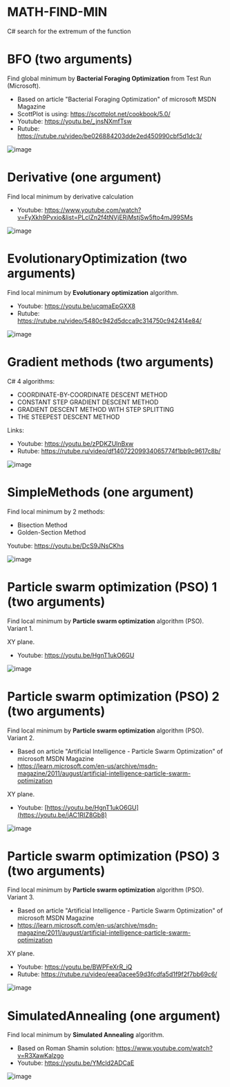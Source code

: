 # MATH-FIND-MIN
 C# search for the extremum of the function

# BFO (two arguments)

Find global minimum by **Bacterial Foraging Optimization** from Test Run (Microsoft).

- Based on article "Bacterial Foraging Optimization" of microsoft MSDN Magazine
- ScottPlot is using: https://scottplot.net/cookbook/5.0/
- Youtube: https://youtu.be/_jnsNXmfTsw
- Rutube: https://rutube.ru/video/be026884203dde2ed450990cbf5d1dc3/

![image](https://github.com/user-attachments/assets/6f055a95-d7df-4914-bf46-888756c2099a)


# Derivative (one argument)

Find local minimum by derivative calculation

- Youtube: https://www.youtube.com/watch?v=FyXkh9Pvxio&list=PLclZn2f4tNVjERjMstjSw5fto4mJ99SMs

![image](https://github.com/tltrus/MATH/assets/77125487/8fb1ac33-c5a3-43c3-b543-35d50610a803)


# EvolutionaryOptimization (two arguments)

Find local minimum by **Evolutionary optimization** algorithm.

- Youtube: https://youtu.be/ucqmaEpGXX8
- Rutube: https://rutube.ru/video/5480c942d5dcca9c314750c942414e84/

![image](https://github.com/user-attachments/assets/728fe31c-282e-4f99-a49d-aaf43aca7548)


# Gradient methods (two arguments)

C# 4 algorithms:
- COORDINATE-BY-COORDINATE DESCENT METHOD
- CONSTANT STEP GRADIENT DESCENT METHOD
- GRADIENT DESCENT METHOD WITH STEP SPLITTING
- THE STEEPEST DESCENT METHOD

Links:
- Youtube: https://youtu.be/zPDKZUlnBxw
- Rutube: https://rutube.ru/video/df14072209934065774f1bb9c9617c8b/

![image](https://github.com/user-attachments/assets/84c1fd47-10aa-4b72-8b64-b5479aa9086d)


# SimpleMethods (one argument)

Find local minimum by 2 methods:
- Bisection Method
- Golden-Section Method

Youtube: https://youtu.be/DcS9JNsCKhs

![image](https://github.com/tltrus/MATH-FIND-MIN/assets/77125487/bbc8f6e3-0edd-4f07-899a-46cd079d5e72)


# Particle swarm optimization (PSO) 1 (two arguments)

Find local minimum by **Particle swarm optimization** algorithm (PSO).
Variant 1.

XY plane.

- Youtube: https://youtu.be/HgnT1ukO6GU

![image](https://github.com/tltrus/MATH-FIND-MIN/assets/77125487/819b28ce-4090-41b7-8ab4-d945066bc577)


# Particle swarm optimization (PSO) 2 (two arguments)

Find local minimum by **Particle swarm optimization** algorithm (PSO).
Variant 2.

- Based on article "Artificial Intelligence - Particle Swarm Optimization" of microsoft MSDN Magazine
- https://learn.microsoft.com/en-us/archive/msdn-magazine/2011/august/artificial-intelligence-particle-swarm-optimization

XY plane.

- Youtube: [https://youtu.be/HgnT1ukO6GU](https://youtu.be/jAC1RIZ8Gb8)

![image](https://github.com/tltrus/MATH-FIND-MIN/assets/77125487/cdb5bce9-fa54-4679-ae13-37bd79d727d0)


# Particle swarm optimization (PSO) 3 (two arguments)

Find local minimum by **Particle swarm optimization** algorithm (PSO).
Variant 3.

- Based on article "Artificial Intelligence - Particle Swarm Optimization" of microsoft MSDN Magazine
- https://learn.microsoft.com/en-us/archive/msdn-magazine/2011/august/artificial-intelligence-particle-swarm-optimization

XY plane.

- Youtube: https://youtu.be/BWPFeXrR_iQ
- Rutube: https://rutube.ru/video/eea0acee59d3fcdfa5d1f9f2f7bb69c6/

![image](https://github.com/user-attachments/assets/48b39a3d-fc80-4fbf-83af-48a631fb2b05)


# SimulatedAnnealing (one argument)

Find local minimum by **Simulated Annealing** algorithm.

- Based on Roman Shamin solution: https://www.youtube.com/watch?v=R3XawKalzgo
- Youtube: https://youtu.be/YMcld2ADCaE

![image](https://github.com/tltrus/MATH-FIND-MIN/assets/77125487/b706a253-fd60-4bdc-b145-772d612da220)


